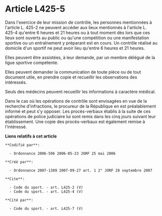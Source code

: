 # Article L425-5

Dans l'exercice de leur mission de contrôle, les personnes mentionnées à l'article L. 425-2 ne peuvent accéder aux lieux
mentionnés à l'article L. 425-4 qu'entre 6 heures et 21 heures ou à tout moment dès lors que ces lieux sont ouverts au public
ou qu'une compétition ou une manifestation sportive ou un entraînement y préparant est en cours. Un contrôle réalisé au
domicile d'un sportif ne peut avoir lieu qu'entre 6 heures et 21 heures. 

Elles peuvent être assistées, à leur demande, par un membre délégué de la ligue sportive compétente. 

Elles peuvent demander la communication de toute pièce ou de tout document utile, en prendre copie et recueillir les
observations des intéressés. 

Seuls des médecins peuvent recueillir les informations à caractère médical. 

Dans le cas où les opérations de contrôle sont envisagées en vue de la recherche d'infractions, le procureur de la République
en est préalablement informé et peut s'y opposer. Les procès-verbaux établis à la suite de ces opérations de police
judiciaire lui sont remis dans les cinq jours suivant leur établissement. Une copie des procès-verbaux est également remise à
l'intéressé.

**Liens relatifs à cet article**

	**Codifié par**:

	  - Ordonnance 2006-596 2006-05-23 JORF 25 mai 2006

	**Créé par**:

	  - Ordonnance 2007-1389 2007-09-27 art. 1 2° JORF 28 septembre 2007

	**Cite**:

	  - Code du sport. - art. L425-2 (V)
	  - Code du sport. - art. L425-4 (V)

	**Cité par**:

	  - Code du sport. - art. L425-7 (V)
